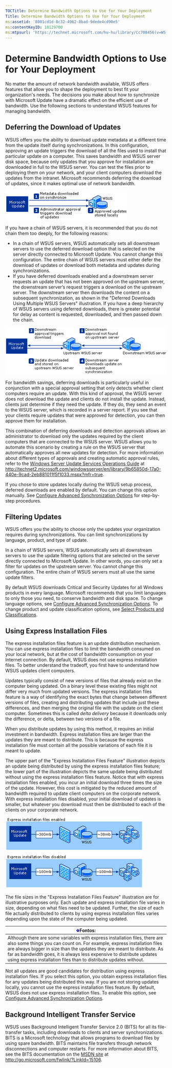 ```yaml
---
TOCTitle: Determine Bandwidth Options to Use for Your Deployment
Title: Determine Bandwidth Options to Use for Your Deployment
ms:assetid: '8001cd1d-8c32-4962-8bad-9dede4cd90e5'
ms:contentKeyID: 18129700
ms:mtpsurl: 'https://technet.microsoft.com/hu-hu/library/Cc708456(v=WS.10)'
---
```


Determine Bandwidth Options to Use for Your Deployment
======================================================

No matter the amount of network bandwidth available, WSUS offers features that allow you to shape the deployment to best fit your organization's needs. The decisions you make about how to synchronize with Microsoft Update have a dramatic effect on the efficient use of bandwidth. Use the following sections to understand WSUS features for managing bandwidth.

<span id="WUS_DeferringDownloadOfUpdates"></span>
Deferring the Download of Updates
---------------------------------

WSUS offers you the ability to download update metadata at a different time from the update itself during synchronizations. In this configuration, approving an update triggers the download of all the files used to install that particular update on a computer. This saves bandwidth and WSUS server disk space, because only updates that you approve for installation are downloaded in full to the WSUS server. You can test the files prior to deploying them on your network, and your client computers download the updates from the intranet. Microsoft recommends deferring the download of updates, since it makes optimal use of network bandwidth.

![](images/Cc708456.0d256355-4cb8-4f22-9386-da71754ce94e(WS.10).gif)

If you have a chain of WSUS servers, it is recommended that you do not chain them too deeply, for the following reasons:

-   In a chain of WSUS servers, WSUS automatically sets all downstream servers to use the deferred download option that is selected on the server directly connected to Microsoft Update. You cannot change this configuration. The entire chain of WSUS servers must either defer the download of updates or download both metadata and updates during synchronizations.
-   If you have deferred downloads enabled and a downstream server requests an update that has not been approved on the upstream server, the downstream server’s request triggers a download on the upstream server. The downstream server then downloads the content on a subsequent synchronization, as shown in the "Deferred Downloads Using Multiple WSUS Servers" illustration. If you have a deep hierarchy of WSUS servers using deferred downloads, there is greater potential for delay as content is requested, downloaded, and then passed down the chain.

![](images/Cc708456.7858baf2-f6c3-4e87-ad8d-a06a20aa5dd8(WS.10).gif)

For bandwidth savings, deferring downloads is particularly useful in conjunction with a special approval setting that only detects whether client computers require an update. With this kind of approval, the WSUS server does not download the update and clients do not install the update. Instead, clients just determine if they need the update. If they do, they send an event to the WSUS server, which is recorded in a server report. If you see that your clients require updates that were approved for detection, you can then approve them for installation.

This combination of deferring downloads and detection approvals allows an administrator to download only the updates required by the client computers that are connected to the WSUS server. WSUS allows you to automate this scenario by creating a rule on the WSUS server that automatically approves all new updates for detection. For more information about different types of approvals and creating automatic approval rules, refer to the [Windows Server Update Services Operations Guide](http://technet2.microsoft.com/windowsserver/en/library/9b65850d-17a0-440e-9cad-2eb881011f5f1033.mspx?mfr=true) at http://technet2.microsoft.com/windowsserver/en/library/9b65850d-17a0-440e-9cad-2eb881011f5f1033.mspx?mfr=true.

If you chose to store updates locally during the WSUS setup process, deferred downloads are enabled by default. You can change this option manually. See [Configure Advanced Synchronization Options](https://technet.microsoft.com/75060d37-429c-4cf8-a5ee-708470794b7c) for step-by-step procedures.

Filtering Updates
-----------------

WSUS offers you the ability to choose only the updates your organization requires during synchronizations. You can limit synchronizations by language, product, and type of update.

In a chain of WSUS servers, WSUS automatically sets all downstream servers to use the update filtering options that are selected on the server directly connected to Microsoft Update. In other words, you can only set a filter for updates on the upstream server. You cannot change this configuration. The entire chain of WSUS servers must all use the same update filters.

By default WSUS downloads Critical and Security Updates for all Windows products in every language. Microsoft recommends that you limit languages to only those you need, to conserve bandwidth and disk space. To change language options, see [Configure Advanced Synchronization Options](https://technet.microsoft.com/75060d37-429c-4cf8-a5ee-708470794b7c). To change product and update classification options, see [Select Products and Classifications](https://technet.microsoft.com/174afd08-f5f0-4229-8665-4faec7b993dd).

Using Express Installation Files
--------------------------------

The express installation files feature is an update distribution mechanism. You can use express installation files to limit the bandwidth consumed on your local network, but at the cost of bandwidth consumption on your Internet connection. By default, WSUS does not use express installation files. To better understand the tradeoff, you first have to understand how WSUS updates client computers.

Updates typically consist of new versions of files that already exist on the computer being updated. On a binary level these existing files might not differ very much from updated versions. The express installation files feature is a way of identifying the exact bytes that change between different versions of files, creating and distributing updates that include just these differences, and then merging the original file with the update on the client computer. Sometimes this is called *delta delivery* because it downloads only the difference, or delta, between two versions of a file.

When you distribute updates by using this method, it requires an initial investment in bandwidth. Express installation files are larger than the updates they are meant to distribute. This is because the express installation file must contain all the possible variations of each file it is meant to update.

The upper part of the "Express Installation Files Feature" illustration depicts an update being distributed by using the express installation files feature; the lower part of the illustration depicts the same update being distributed without using the express installation files feature. Notice that with express installation files enabled, you incur an initial download three times the size of the update. However, this cost is mitigated by the reduced amount of bandwidth required to update client computers on the corporate network. With express installation files disabled, your initial download of updates is smaller, but whatever you download must then be distributed to each of the clients on your corporate network.

![](images/Cc708456.77edc56e-9ae3-4827-a99d-625a11339dc9(WS.10).gif)

The file sizes in the "Express Installation Files Feature" illustration are for illustrative purposes only. Each update and express installation file varies in size, depending on what files need to be updated. Further, the size of each file actually distributed to clients by using express installation files varies depending upon the state of the computer being updated.

| ![](images/Cc708456.Important(WS.10).gif)Fontos:                                                                                                                                                                                                                                                                                                     |
|-----------------------------------------------------------------------------------------------------------------------------------------------------------------------------------------------------------------------------------------------------------------------------------------------------------------------------------------------------------------------------------|
| Although there are some variables with express installation files, there are also some things you can count on. For example, express installation files are always bigger in size than the updates they are meant to distribute. As far as bandwidth goes, it is always less expensive to distribute updates using express installation files than to distribute updates without. |

Not all updates are good candidates for distribution using express installation files. If you select this option, you obtain express installation files for any updates being distributed this way. If you are not storing updates locally, you cannot use the express installation files feature. By default, WSUS does not use express installation files. To enable this option, see [Configure Advanced Synchronization Options](https://technet.microsoft.com/75060d37-429c-4cf8-a5ee-708470794b7c).

Background Intelligent Transfer Service
---------------------------------------

WSUS uses Background Intelligent Transfer Service 2.0 (BITS) for all its file-transfer tasks, including downloads to clients and server synchronizations. BITS is a Microsoft technology that allows programs to download files by using spare bandwidth. BITS maintains file transfers through network disconnections and computer restarts. For more information about BITS, see the BITS documentation on the [MSDN site](http://go.microsoft.com/fwlink/?linkid=15106) at http://go.microsoft.com/fwlink/?LinkId=15106.
